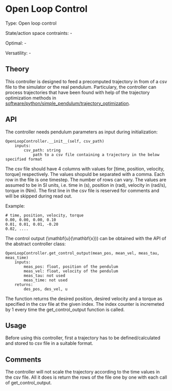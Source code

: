 #  Open Loop Control #

Type: Open loop control

State/action space contraints: -

Optimal: -

Versatility: -

## Theory #

This controller is designed to feed a precomputed trajectory
 in from of a csv file to the simulator or the real pendulum. Particulary, the controller can process trajectories that have been found with help of the trajectory optimization methods in [software/python/simple_pendulum/trajectory_optimization](software/python/simple_pendulum/trajectory_optimization).

## API

The controller needs pendulum parameters as input during initialization:

    OpenLoopController.__init__(self, csv_path)
        inputs:
            csv_path: string
                path to a csv file containing a trajectory in the below specified format

The csv file should have 4 columns with values for [time, position, velocity, torque] respectively. The values shopuld be separated with a comma. Each row in the file is one timestep. The number of rows can vary.
The values are assumed to be in SI units, i.e. time in \(s\), position in \(rad\), velocity in \(rad/s\), torque in \(Nm\).
The first line in the csv file is reserved for comments and will be skipped during read out.

Example:

    # time, position, velocity, torque
    0.00, 0.00, 0.00, 0.10
    0.01, 0.01, 0.01, -0.20
    0.02, ....

The control output \(\mathbf{u}(\mathbf{x})\) can be obtained with the API of the abstract controller class:

    OpenLoopController.get_control_output(mean_pos, mean_vel, meas_tau, meas_time)
        inputs:
            meas_pos: float, position of the pendulum
            meas_vel: float, velocity of the pendulum
            meas_tau: not used
            meas_time: not used
        returns:
            des_pos, des_vel, u

The function returns the desired position, desired velocity and a torque as specified in the csv file at the given index. The index counter is incremeted by 1 every time the get_control_output function is called.

## Usage #

Before using this controller, first a trajectory has to be defined/calculated
and stored to csv file in a suitable format.

## Comments

The controller will not scale the trajectory according to the time values in the csv file. All it does is return the rows of the file one by one with each call of get_control_output.

